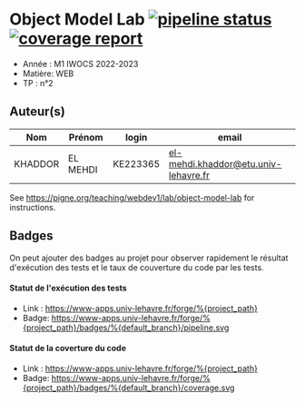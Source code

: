 # Object Model Lab [![pipeline status](https://www-apps.univ-lehavre.fr/forge/2022-2023-M1/WEB-objectmodel-lab/badges/master/pipeline.svg)](https://www-apps.univ-lehavre.fr/forge/2022-2023-M1/WEB-objectmodel-lab/commits/master) [![coverage report](https://www-apps.univ-lehavre.fr/forge/2022-2023-M1/WEB-objectmodel-lab/badges/master/coverage.svg)](https://www-apps.univ-lehavre.fr/forge/2022-2023-M1/WEB-objectmodel-lab/commits/master)

- Année : M1 IWOCS 2022-2023
- Matière: WEB
- TP : n°2

## Auteur(s)

|Nom|Prénom|login|email|
|--|--|--|--|
| KHADDOR | EL MEHDI | KE223365 | el-mehdi.khaddor@etu.univ-lehavre.fr |

See <https://pigne.org/teaching/webdev1/lab/object-model-lab> for instructions.

## Badges

On peut ajouter des badges au projet pour observer rapidement le résultat d'exécution des tests et le taux de couverture du code par les tests. 

#### Statut de l'exécution des tests

- Link : <https://www-apps.univ-lehavre.fr/forge/%{project_path}>
- Badge: https://www-apps.univ-lehavre.fr/forge/%{project_path}/badges/%{default_branch}/pipeline.svg

#### Statut de la coverture du code

- Link : <https://www-apps.univ-lehavre.fr/forge/%{project_path}>
- Badge: https://www-apps.univ-lehavre.fr/forge/%{project_path}/badges/%{default_branch}/coverage.svg
